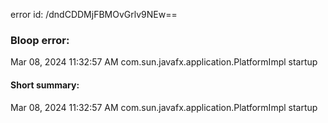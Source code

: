 error id: /dndCDDMjFBMOvGrlv9NEw==
### Bloop error:

Mar 08, 2024 11:32:57 AM com.sun.javafx.application.PlatformImpl startup
#### Short summary: 

Mar 08, 2024 11:32:57 AM com.sun.javafx.application.PlatformImpl startup